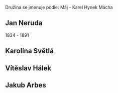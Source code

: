 Družina se jmenuje podle: Máj - Karel Hynek Mácha
## Jan Neruda
1834 - 1891


## Karolína Světlá

## Vítěslav Hálek

## Jakub Arbes
